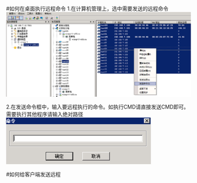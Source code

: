 #如何在桌面执行远程命令
1.在计算机管理上，选中需要发送的远程命令
![](/assets/105-1.png)

2.在发送命令框中，输入要远程执行的命令。如执行CMD请直接发送CMD即可。需要执行其他程序请输入绝对路径
![](/assets/105-2.png)


#如何给客户端发送远程